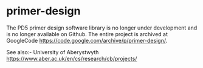 # primer-design

The PD5 primer design software library is no longer under development and is no longer available on Github. The entire project is archived at GoogleCode https://code.google.com/archive/p/primer-design/. 

See also:- University of Aberystwyth https://www.aber.ac.uk/en/cs/research/cb/projects/

